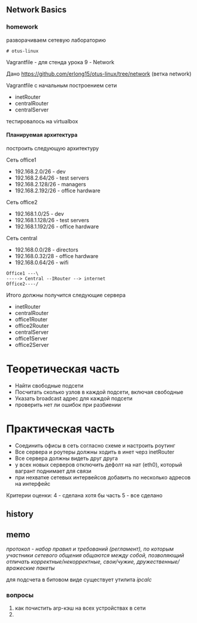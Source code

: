 ## Network Basics

### homework

разворачиваем сетевую лабораторию

    # otus-linux

Vagrantfile - для стенда урока 9 - Network

Дано https://github.com/erlong15/otus-linux/tree/network (ветка network)

Vagrantfile с начальным построением сети
- inetRouter
- centralRouter
- centralServer

тестировалось на virtualbox

#### Планируемая архитектура

построить следующую архитектуру

Сеть office1
- 192.168.2.0/26 - dev
- 192.168.2.64/26 - test servers
- 192.168.2.128/26 - managers
- 192.168.2.192/26 - office hardware

Сеть office2
- 192.168.1.0/25 - dev
- 192.168.1.128/26 - test servers
- 192.168.1.192/26 - office hardware


Сеть central
- 192.168.0.0/28 - directors
- 192.168.0.32/28 - office hardware
- 192.168.0.64/26 - wifi

```
Office1 ---\
-----> Central --IRouter --> internet
Office2----/
```
Итого должны получится следующие сервера
- inetRouter
- centralRouter
- office1Router
- office2Router
- centralServer
- office1Server
- office2Server

# Теоретическая часть
- Найти свободные подсети
- Посчитать сколько узлов в каждой подсети, включая свободные
- Указать broadcast адрес для каждой подсети
- проверить нет ли ошибок при разбиении


# Практическая часть
- Соединить офисы в сеть согласно схеме и настроить роутинг
- Все сервера и роутеры должны ходить в инет черз inetRouter
- Все сервера должны видеть друг друга
- у всех новых серверов отключить дефолт на нат (eth0), который вагрант поднимает для связи
- при нехватке сетевых интервейсов добавить по несколько адресов на интерфейс

Критерии оценки: 4 - сделана хотя бы часть
5 - все сделано

## history


## memo

_протокол - набор правил и требований (регламент), по которым участники сетевого общения общаются между собой, позволяющий отличать корректные/некорректные, свои/чужие, дружественные/вражеские пакеты_

для подсчета в битовом виде существует утилита _ipcalc_

### вопросы

1. как почистить arp-кэш на всех устройствах в сети
2. 